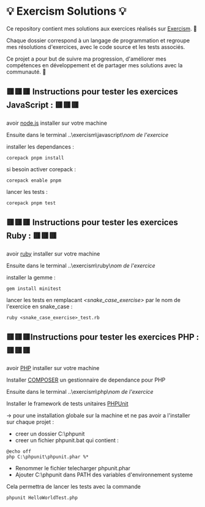 # 💡 Exercism Solutions 💡

Ce repository contient mes solutions aux exercices réalisés sur [Exercism](https://exercism.org). 💪

Chaque dossier correspond à un langage de programmation et regroupe mes résolutions d'exercices, avec le code source et les tests associés.

Ce projet a pour but de suivre ma progression, d'améliorer mes compétences en développement et de partager mes solutions avec la communauté. 🚀



## 🟥🟥🟥 Instructions pour tester les exercices JavaScript : 🟥🟥🟥

avoir [node.js](https://nodejs.org/en/download/) installer sur votre machine

Ensuite dans le terminal ..\exercism\javascript\\*nom de l'exercice*

installer les dependances :
```
corepack pnpm install
```

si besoin activer corepack :
```
corepack enable pnpm
```

lancer les tests :
```
corepack pnpm test
```




## 🟥🟥🟥 Instructions pour tester les exercices Ruby : 🟥🟥🟥

avoir [ruby](https://www.ruby-lang.org/en/documentation/installation/) installer sur votre machine

Ensuite dans le terminal ..\exercism\ruby\\*nom de l'exercice*

installer la gemme :
```
gem install minitest
```

lancer les tests en remplacant *<snake_case_exercise>* par le nom de l'exercice en snake_case :
```
ruby <snake_case_exercise>_test.rb
```




## 🟥🟥🟥Instructions pour tester les exercices PHP : 🟥🟥🟥

avoir [PHP](https://www.php.net/downloads.php) installer sur votre machine

Installer [COMPOSER](https://getcomposer.org/) un gestionnaire de dependance pour PHP

Ensuite dans le terminal ..\exercism\php\\*nom de l'exercice*

Installer le framework de tests unitaires [PHPUnit](https://phar.phpunit.de/)

→ pour une installation globale sur la machine et ne pas avoir a l'installer sur chaque projet :
- creer un dossier C:\phpunit
- creer un fichier phpunit.bat qui contient :
```batch
@echo off
php C:\phpunit\phpunit.phar %*
```
- Renommer le fichier telecharger phpunit.phar
- Ajouter C:\phpunit dans PATH des variables d'environnement systeme

Cela permettra de lancer les tests avec la commande
```
phpunit HelloWorldTest.php
```
